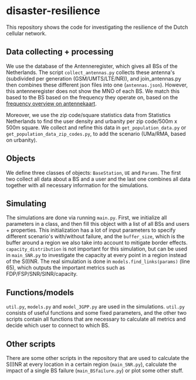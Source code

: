 # disaster-resilience

This repository shows the code for investigating the resilience of the Dutch cellular network.

## Data collecting + processing

We use the database of the Antenneregister, which gives all BSs of the Netherlands. The script `collect_antennas.py` collects these antenna's (subdivided per generation (GSM/UMTS/LTE/NR)), and join_antennas.py then combines these different json files into one (`antennas.json`).
However, this antenneregister does not show the MNO of each BS. We match this based to the BS based on the frequency they operate on, based on the [frequency overview on antennekaart](https://antennekaart.nl/page/frequencies).

Moreover, we use the zip code/square statistics data from Statistics Netherlands to find the user density and urbanity per zip code/500m x 500m square. We collect and refine this data in `get_population_data.py` or `get_population_data_zip_codes.py`, to add the scenario (UMa/RMA, based on urbanity).

## Objects

We define three classes of objects: `BaseStation`, `UE` and `Params`. The first two collect all data about a BS and a user and the last one combines all data together with all necessary information for the simulations.  

## Simulating

The simulations are done via running `main.py`. First, we initialize all parameters in a class, and then fill this object with a list of all BSs and users + properties. This initialization has a lot of input parameters to specify different scenario's with/without failure, and the `buffer_size`, which is the buffer around a region we also take into account to mitigate border effects. `capacity_distribution` is not important for this simulation, but can be used in `main_SNR.py` to investigate the capacity at every point in a region instead of the S(I)NR. The real simulation is done in `models.find_links(params)` (line 65), which outputs the important metrics such as FDP/FSP/SNR/SINR/capacity.


## Functions/models
`util.py`, `models.py` and `model_3GPP.py` are used in the simulations. `util.py` consists of useful functions and some fixed parameters, and the other two scripts contain all functions that are necessary to calculate all metrics and decide which user to connect to which BS.

## Other scripts
There are some other scripts in the repository that are used to calculate the S(I)NR at every location in a certain region (`main_SNR.py`), calculate the impact of a single BS failure (`main_BSfailure.py`) or plot some other stuff.



